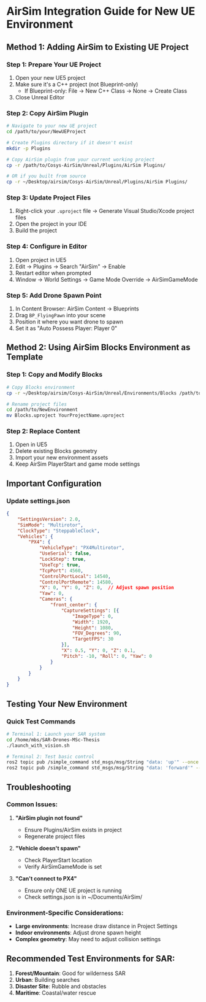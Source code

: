 # AirSim Integration Guide for New UE Environment

## Method 1: Adding AirSim to Existing UE Project

### Step 1: Prepare Your UE Project
1. Open your new UE5 project
2. Make sure it's a C++ project (not Blueprint-only)
   - If Blueprint-only: File → New C++ Class → None → Create Class
3. Close Unreal Editor

### Step 2: Copy AirSim Plugin
```bash
# Navigate to your new UE project
cd /path/to/your/NewUEProject

# Create Plugins directory if it doesn't exist
mkdir -p Plugins

# Copy AirSim plugin from your current working project
cp -r /path/to/Cosys-AirSim/Unreal/Plugins/AirSim Plugins/

# OR if you built from source
cp -r ~/Desktop/airsim/Cosys-AirSim/Unreal/Plugins/AirSim Plugins/
```

### Step 3: Update Project Files
1. Right-click your `.uproject` file → Generate Visual Studio/Xcode project files
2. Open the project in your IDE
3. Build the project

### Step 4: Configure in Editor
1. Open project in UE5
2. Edit → Plugins → Search "AirSim" → Enable
3. Restart editor when prompted
4. Window → World Settings → Game Mode Override → AirSimGameMode

### Step 5: Add Drone Spawn Point
1. In Content Browser: AirSim Content → Blueprints
2. Drag `BP_FlyingPawn` into your scene
3. Position it where you want drone to spawn
4. Set it as "Auto Possess Player: Player 0"

## Method 2: Using AirSim Blocks Environment as Template

### Step 1: Copy and Modify Blocks
```bash
# Copy Blocks environment
cp -r ~/Desktop/airsim/Cosys-AirSim/Unreal/Environments/Blocks /path/to/NewEnvironment

# Rename project files
cd /path/to/NewEnvironment
mv Blocks.uproject YourProjectName.uproject
```

### Step 2: Replace Content
1. Open in UE5
2. Delete existing Blocks geometry
3. Import your new environment assets
4. Keep AirSim PlayerStart and game mode settings

## Important Configuration

### Update settings.json
```json
{
    "SettingsVersion": 2.0,
    "SimMode": "Multirotor",
    "ClockType": "SteppableClock",
    "Vehicles": {
        "PX4": {
            "VehicleType": "PX4Multirotor",
            "UseSerial": false,
            "LockStep": true,
            "UseTcp": true,
            "TcpPort": 4560,
            "ControlPortLocal": 14540,
            "ControlPortRemote": 14580,
            "X": 0, "Y": 0, "Z": 0,  // Adjust spawn position
            "Yaw": 0,
            "Cameras": {
                "front_center": {
                    "CaptureSettings": [{
                        "ImageType": 0,
                        "Width": 1920,
                        "Height": 1080,
                        "FOV_Degrees": 90,
                        "TargetFPS": 30
                    }],
                    "X": 0.5, "Y": 0, "Z": 0.1,
                    "Pitch": -10, "Roll": 0, "Yaw": 0
                }
            }
        }
    }
}
```

## Testing Your New Environment

### Quick Test Commands
```bash
# Terminal 1: Launch your SAR system
cd /home/mbs/SAR-Drones-MSc-Thesis
./launch_with_vision.sh

# Terminal 2: Test basic control
ros2 topic pub /simple_command std_msgs/msg/String "data: 'up'" --once
ros2 topic pub /simple_command std_msgs/msg/String "data: 'forward'" --once
```

## Troubleshooting

### Common Issues:
1. **"AirSim plugin not found"**
   - Ensure Plugins/AirSim exists in project
   - Regenerate project files

2. **"Vehicle doesn't spawn"**
   - Check PlayerStart location
   - Verify AirSimGameMode is set

3. **"Can't connect to PX4"**
   - Ensure only ONE UE project is running
   - Check settings.json is in ~/Documents/AirSim/

### Environment-Specific Considerations:
- **Large environments**: Increase draw distance in Project Settings
- **Indoor environments**: Adjust drone spawn height
- **Complex geometry**: May need to adjust collision settings

## Recommended Test Environments for SAR:
1. **Forest/Mountain**: Good for wilderness SAR
2. **Urban**: Building searches
3. **Disaster Site**: Rubble and obstacles
4. **Maritime**: Coastal/water rescue